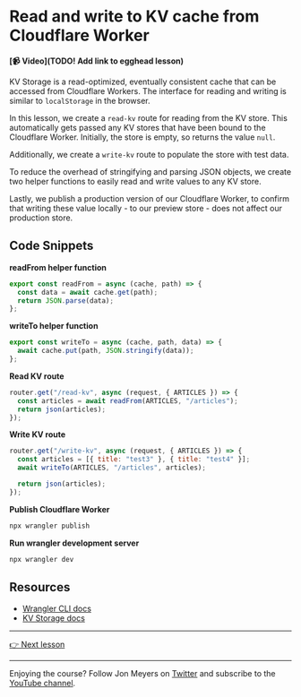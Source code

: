 # Read and write to KV cache from Cloudflare Worker

**[📹 Video](TODO! Add link to egghead lesson)**

KV Storage is a read-optimized, eventually consistent cache that can be accessed from Cloudflare Workers. The interface for reading and writing is similar to `localStorage` in the browser.

In this lesson, we create a `read-kv` route for reading from the KV store. This automatically gets passed any KV stores that have been bound to the Cloudflare Worker. Initially, the store is empty, so returns the value `null`.

Additionally, we create a `write-kv` route to populate the store with test data.

To reduce the overhead of stringifying and parsing JSON objects, we create two helper functions to easily read and write values to any KV store.

Lastly, we publish a production version of our Cloudflare Worker, to confirm that writing these value locally - to our preview store - does not affect our production store.

## Code Snippets

**readFrom helper function**

```javascript
export const readFrom = async (cache, path) => {
  const data = await cache.get(path);
  return JSON.parse(data);
};
```

**writeTo helper function**

```javascript
export const writeTo = async (cache, path, data) => {
  await cache.put(path, JSON.stringify(data));
};
```

**Read KV route**

```javascript
router.get("/read-kv", async (request, { ARTICLES }) => {
  const articles = await readFrom(ARTICLES, "/articles");
  return json(articles);
});
```

**Write KV route**

```javascript
router.get("/write-kv", async (request, { ARTICLES }) => {
  const articles = [{ title: "test3" }, { title: "test4" }];
  await writeTo(ARTICLES, "/articles", articles);

  return json(articles);
});
```

**Publish Cloudflare Worker**

```bash
npx wrangler publish
```

**Run wrangler development server**

```bash
npx wrangler dev
```

## Resources

- [Wrangler CLI docs](https://developers.cloudflare.com/workers/wrangler/commands/)
- [KV Storage docs](https://developers.cloudflare.com/workers/runtime-apis/kv/)

---

[👉 Next lesson](/07-cache-supabase-response-at-the-edge-with-kv-storage)

---

Enjoying the course? Follow Jon Meyers on [Twitter](https://twitter.com/jonmeyers_io) and subscribe to the [YouTube channel](https://www.youtube.com/c/jonmeyers).
